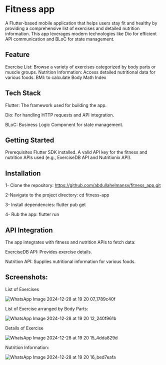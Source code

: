 # Fitness app

A Flutter-based mobile application that helps users stay fit and healthy by providing a comprehensive list of exercises and detailed nutrition information. This app leverages modern technologies like Dio for efficient API communication and BLoC for state management.

## Feature

Exercise List: Browse a variety of exercises categorized by body parts or muscle groups.
Nutrition Information: Access detailed nutritional data for various foods.
BMI: to calculate Body Math Index

## Tech Stack
Flutter: The framework used for building the app.

Dio: For handling HTTP requests and API integration.

BLoC: Business Logic Component for state management.

## Getting Started
Prerequisites
Flutter SDK installed.
A valid API key for the fitness and nutrition APIs used (e.g., ExerciseDB API and Nutritionix API).
## Installation
1- Clone the repository:
https://github.com/abdullahelmansy/fitness_app.git

2-Navigate to the project directory:
cd fitness-app

3- Install dependencies:
flutter pub get

4- Rub the app:
flutter run

## API Integration
The app integrates with fitness and nutrition APIs to fetch data:

ExerciseDB API: Provides exercise details.

Nutrition API: Supplies nutritional information for various foods.
## Screenshots:
List of Exercises

![WhatsApp Image 2024-12-28 at 19 20 07_1789c40f](https://github.com/user-attachments/assets/c310885f-dbb0-44c7-814b-c0cbe87d968a)

List of Exercise arranged by Body Parts:

![WhatsApp Image 2024-12-28 at 19 20 12_240f961b](https://github.com/user-attachments/assets/e6fbbbc6-58d7-408d-8567-4cd27ea14f9c)

Details of Exercise 

![WhatsApp Image 2024-12-28 at 19 20 15_4dda829d](https://github.com/user-attachments/assets/5f7e80f4-ec2b-4dfa-9db5-c5716639c49e)

Nutrition Information:

![WhatsApp Image 2024-12-28 at 19 20 16_bed7eafa](https://github.com/user-attachments/assets/32335dcf-5ef9-45f4-a23c-6ac9aa8f5c81)





